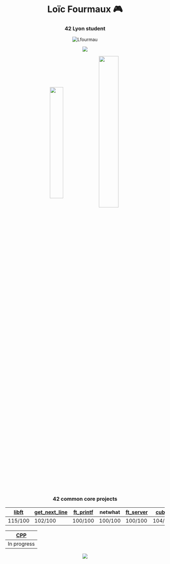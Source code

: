 <h1 align="center">Loïc Fourmaux 🎮</h1>
<h3 align="center">42 Lyon student</h3>

<p align='center'>
<p align="center"><img src="https://komarev.com/ghpvc/?username=Lfourmau&label=Profile%20views&color=0e75b6&style=flat" alt="Lfourmau" /></p>
</p>
</div>

<p align="center"><img align="center" src="https://badge42.herokuapp.com/api/stats/lfourmau"/>
<p align="center"><img align="center" src="https://github-readme-stats.vercel.app/api/top-langs?username=Lfourmau&show_icons=true&locale=en&layout=compact" alt="" height="30%" width="29%"/>&nbsp;<img align="center" src="https://github-readme-stats.vercel.app/api?username=Lfourmau&show_icons=true&locale=en" alt="" height="35%" width="35%" /></p>

<div align='center'>
<h3>42 common core projects</h3>

|[libft](https://github.com/Lfourmau/libft) | [get_next_line](https://github.com/Lfourmau/get_next_line) | [ft_printf](https://github.com/Lfourmau/ft_printf) | netwhat | [ft_server](https://github.com/Lfourmau/ft_server) | [cub3d](https://github.com/Lfourmau/cub3d)| [minishell](https://github.com/Lfourmau/minishell) |[push_swap](https://github.com/Lfourmau/push_swap)|[Philosophers](https://github.com/Lfourmau/Philosophers) |
|---------|---------|---------|---------|---------|---------|---------|---------|---------|
| 115/100 | 102/100 | 100/100 | 100/100 | 100/100 | 104/100 | 101/100 | 111/100 | 100/100 |

| [CPP](https://github.com/Lfourmau/Piscine_CPP) | 
|------------|
| In progress|
  
<img src="https://c.tenor.com/mCiM7CmGGI4AAAAM/naruto.gif">
</div>
